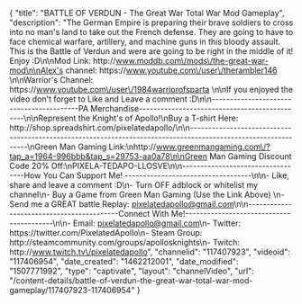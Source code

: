 {
    "title": "BATTLE OF VERDUN - The Great War Total War Mod Gameplay",
    "description": "The German Empire is preparing their brave soldiers to cross into no man's land to take out the French defense.  They are going to have to face chemical warfare, artillery, and machine guns in this bloody assault.  This is the Battle of Verdun and were are going to be right in the middle of it! Enjoy :D\n\nMod Link: http:\/\/www.moddb.com\/mods\/the-great-war-mod\n\nAlex's channel: https:\/\/www.youtube.com\/user\/therambler146 \n\nWarrior's Channel: https:\/\/www.youtube.com\/user\/1984warriorofsparta \n\nIf you enjoyed the video don't forget to Like and Leave a comment :D\n\n-----------------------------------------PA Merchandise----------------------------------------------\n\nRepresent the Knight's of Apollo!\nBuy a T-shirt Here: http:\/\/shop.spreadshirt.com\/pixelatedapollo\/\n\n---------------------------------------------------------------------------------------------------------------\nGreen Man Gaming Link:\nhttp:\/\/www.greenmangaming.com\/?tap_a=1964-996bbb&tap_s=29753-aa0a78\n\nGreen Man Gaming Discount Code 20% Off:\nPIXELA-TEDAPO-LLOSVE\n\n----------------------------------How You Can Support Me! -----------------------------------\n\n- Like, share and leave a comment :D\n- Turn OFF adblock or whitelist my channel\n- Buy a Game from Green Man Gaming (Use the Link Above) \n- Send me a GREAT battle Replay: pixelatedapollo@gmail.com\n\n------------------------------------------Connect With Me!-----------------------------------------\n\n- Email: pixelatedapollo@gmail.com\n- Twitter: https:\/\/twitter.com\/PixelatedApollo\n- Steam Group:  http:\/\/steamcommunity.com\/groups\/apollosknights\n- Twitch: http:\/\/www.twitch.tv\/pixelatedapollo",
    "channelid": "117407923",
    "videoid": "117406954",
    "date_created": "1462212001",
    "date_modified": "1507771992",
    "type": "captivate",
    "layout": "channelVideo",
    "url": "\/content-details\/battle-of-verdun-the-great-war-total-war-mod-gameplay\/117407923-117406954"
}